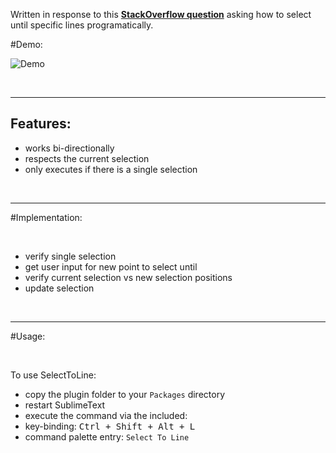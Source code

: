 Written in response to this [__StackOverflow question__](http://stackoverflow.com/questions/36878733/select-variable-numbers-of-lines-in-sublime-text) asking how to select until specific lines programatically.

#Demo:

![Demo](https://raw.githubusercontent.com/Enteleform/-SCRIPTS-/master/SublimeText/%5BMisc%5D/%5BProof%20Of%20Concept%5D%20SelectToLine/Demo.gif)

&nbsp;

-----

## Features:

* works bi-directionally
* respects the current selection
* only executes if there is a single selection

&nbsp;

-----

#Implementation:

&nbsp;

* verify single selection
* get user input for new point to select until
* verify current selection vs new selection positions
* update selection

&nbsp;

-----

#Usage:

&nbsp;

To use SelectToLine:

* copy the plugin folder to your `Packages` directory
* restart SublimeText
* execute the command via the included:
 * key-binding: <kbd>Ctrl + Shift + Alt + L</kbd>
 * command palette entry: `Select To Line`
